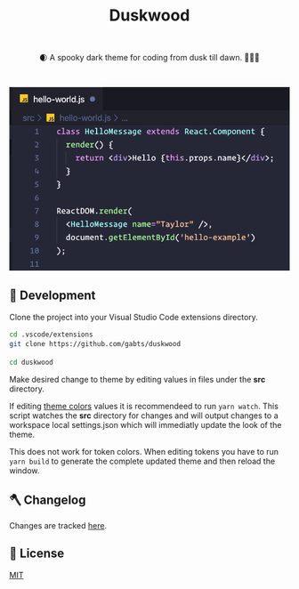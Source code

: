 <h1 align="center">Duskwood</h1>

<br />
<p align="center">🌒 A spooky dark theme for coding from dusk till dawn. 🎃🌲🐺</p>
<br />

![Screenshot](screenshot.png)

## 🌲 Development

Clone the project into your Visual Studio Code extensions directory.

```sh
cd .vscode/extensions
git clone https://github.com/gabts/duskwood

cd duskwood
```

Make desired change to theme by editing values in files under the **src** directory.

If editing [theme colors](https://code.visualstudio.com/api/references/theme-color) values it is recommendeed to run `yarn watch`. This script watches the **src** directory for changes and will output changes to a workspace local settings.json which will immediatly update the look of the theme.

This does not work for token colors. When editing tokens you have to run `yarn build` to generate the complete updated theme and then reload the window.

## 🪓 Changelog

Changes are tracked [here](./CHANGELOG).

## 🐺 License

[MIT](./LICENSE)
